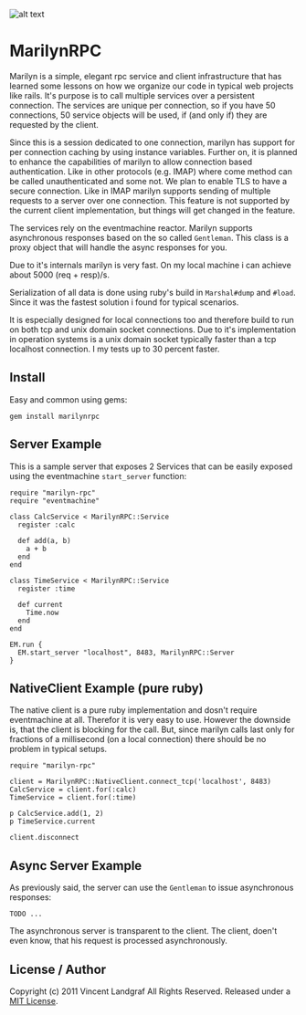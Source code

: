 ![alt text](https://raw.github.com/threez/marilyn-rpc/master/kiss.png "MarilynRPC")

# MarilynRPC

Marilyn is a simple, elegant rpc service and client infrastructure that has
learned some lessons on how we organize our code in typical web projects like
rails. It's purpose is to call multiple services over a persistent connection.
The services are unique per connection, so if you have 50 connections, 50 
service objects will be used, if (and only if) they are requested by the client.

Since this is a session dedicated to one connection, marilyn has support for per 
connection caching by using instance variables. Further on, it is planned to 
enhance the capabilities of marilyn to allow connection based authentication.
Like in other protocols (e.g. IMAP) where come method can be called
unauthenticated and some not. We plan to enable TLS to have a secure connection.
Like in IMAP marilyn supports sending of multiple requests to a server over one
connection. This feature is not supported by the current client implementation,
but things will get changed in the feature.

The services rely on the eventmachine reactor. Marilyn supports asynchronous
responses based on the so called `Gentleman`. This class is a proxy object that
will handle the async responses for you.

Due to it's internals marilyn is very fast. On my local machine i can achieve
about 5000 (req + resp)/s.

Serialization of all data is done using ruby's build in `Marshal#dump` and `#load`. Since it was the fastest solution i found for typical scenarios.

It is especially designed for local connections too and therefore build to run
on both tcp and unix domain socket connections. Due to it's implementation in
operation systems is a unix domain socket typically faster than a tcp localhost
connection. I my tests up to 30 percent faster.

## Install

Easy and common using gems:

    gem install marilynrpc

## Server Example

This is a sample server that exposes 2 Services that can be easily exposed using
the eventmachine `start_server` function:

    require "marilyn-rpc"
    require "eventmachine"

    class CalcService < MarilynRPC::Service
      register :calc

      def add(a, b)
        a + b
      end
    end
    
    class TimeService < MarilynRPC::Service
      register :time
      
      def current
        Time.now
      end
    end

    EM.run {
      EM.start_server "localhost", 8483, MarilynRPC::Server
    }

## NativeClient Example (pure ruby)

The native client is a pure ruby implementation and dosn't require eventmachine
at all. Therefor it is very easy to use. However the downside is, that the
client is blocking for the call. But, since marilyn calls last only for
fractions of a millisecond (on a local connection) there should be no problem in
typical setups.

    require "marilyn-rpc"
    
    client = MarilynRPC::NativeClient.connect_tcp('localhost', 8483)
    CalcService = client.for(:calc)
    TimeService = client.for(:time)

    p CalcService.add(1, 2)
    p TimeService.current

    client.disconnect
    
## Async Server Example

As previously said, the server can use the `Gentleman` to issue asynchronous
responses:

    TODO ...

The asynchronous server is transparent to the client. The client, doen't even
know, that his request is processed asynchronously.

## License / Author

Copyright (c) 2011 Vincent Landgraf
All Rights Reserved. Released under a [MIT License](LICENCE).
